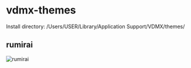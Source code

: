 # vdmx-themes
Install directory: /Users/USER/Library/Application Support/VDMX/themes/

## rumirai
![](https://i.imgur.com/kvM417V.png "rumirai")

